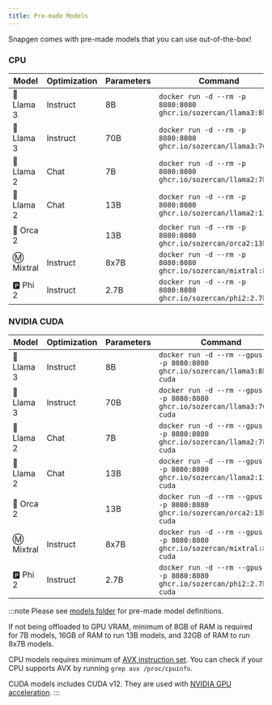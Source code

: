 ```yaml
---
title: Pre-made Models
---
```


Snapgen comes with pre-made models that you can use out-of-the-box!

### CPU

| Model     | Optimization | Parameters | Command                                                         | License                                                                             |
| --------- | ------------ | ---------- | --------------------------------------------------------------- | ----------------------------------------------------------------------------------- |
| 🦙 Llama 3 | Instruct     | 8B         | `docker run -d --rm -p 8080:8080 ghcr.io/sozercan/llama3:8b`    | [Llama](https://ai.meta.com/llama/license/)                                         |
| 🦙 Llama 3 | Instruct     | 70B        | `docker run -d --rm -p 8080:8080 ghcr.io/sozercan/llama3:70b`   | [Llama](https://ai.meta.com/llama/license/)                                         |
| 🦙 Llama 2 | Chat         | 7B         | `docker run -d --rm -p 8080:8080 ghcr.io/sozercan/llama2:7b`    | [Llama](https://ai.meta.com/llama/license/)                                         |
| 🦙 Llama 2 | Chat         | 13B        | `docker run -d --rm -p 8080:8080 ghcr.io/sozercan/llama2:13b`   | [Llama](https://ai.meta.com/llama/license/)                                         |
| 🐬 Orca 2  |              | 13B        | `docker run -d --rm -p 8080:8080 ghcr.io/sozercan/orca2:13b`    | [Microsoft Research](https://huggingface.co/microsoft/Orca-2-13b/blob/main/LICENSE) |
| Ⓜ️ Mixtral | Instruct     | 8x7B       | `docker run -d --rm -p 8080:8080 ghcr.io/sozercan/mixtral:8x7b` | [Apache](https://choosealicense.com/licenses/apache-2.0/)                           |
| 🅿️ Phi 2   | Instruct     | 2.7B       | `docker run -d --rm -p 8080:8080 ghcr.io/sozercan/phi2:2.7b`    | [MIT](https://huggingface.co/microsoft/phi-2/resolve/main/LICENSE)                  |

### NVIDIA CUDA

| Model     | Optimization | Parameters | Command                                                                         | License                                                                             |
| --------- | ------------ | ---------- | ------------------------------------------------------------------------------- | ----------------------------------------------------------------------------------- |
| 🦙 Llama 3 | Instruct     | 8B         | `docker run -d --rm --gpus all -p 8080:8080 ghcr.io/sozercan/llama3:8b-cuda`    | [Llama](https://ai.meta.com/llama/license/)                                         |
| 🦙 Llama 3 | Instruct     | 70B        | `docker run -d --rm --gpus all -p 8080:8080 ghcr.io/sozercan/llama3:70b-cuda`   | [Llama](https://ai.meta.com/llama/license/)                                         |
| 🦙 Llama 2 | Chat         | 7B         | `docker run -d --rm --gpus all -p 8080:8080 ghcr.io/sozercan/llama2:7b-cuda`    | [Llama](https://ai.meta.com/llama/license/)                                         |
| 🦙 Llama 2 | Chat         | 13B        | `docker run -d --rm --gpus all -p 8080:8080 ghcr.io/sozercan/llama2:13b-cuda`   | [Llama](https://ai.meta.com/llama/license/)                                         |
| 🐬 Orca 2  |              | 13B        | `docker run -d --rm --gpus all -p 8080:8080 ghcr.io/sozercan/orca2:13b-cuda`    | [Microsoft Research](https://huggingface.co/microsoft/Orca-2-13b/blob/main/LICENSE) |
| Ⓜ️ Mixtral | Instruct     | 8x7B       | `docker run -d --rm --gpus all -p 8080:8080 ghcr.io/sozercan/mixtral:8x7b-cuda` | [Apache](https://choosealicense.com/licenses/apache-2.0/)                           |
| 🅿️ Phi 2   | Instruct     | 2.7B       | `docker run -d --rm --gpus all -p 8080:8080 ghcr.io/sozercan/phi2:2.7b-cuda`    | [MIT](https://huggingface.co/microsoft/phi-2/resolve/main/LICENSE)                  |

:::note
Please see [models folder](https://github.com/sozercan/snapgen/tree/main/models) for pre-made model definitions.

If not being offloaded to GPU VRAM, minimum of 8GB of RAM is required for 7B models, 16GB of RAM to run 13B models, and 32GB of RAM to run 8x7B models.

CPU models requires minimum of [AVX instruction set](https://en.wikipedia.org/wiki/Advanced_Vector_Extensions). You can check if your CPU supports AVX by running `grep avx /proc/cpuinfo`.

CUDA models includes CUDA v12. They are used with [NVIDIA GPU acceleration](#gpu-acceleration-support).
:::
